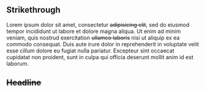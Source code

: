 ## Strikethrough

Lorem ipsum dolor sit amet, consectetur ~~adipisicing elit~~, sed do eiusmod tempor incididunt ut labore et dolore magna aliqua. Ut enim ad minim veniam, quis nostrud exercitation ~~ullamco laboris~~ nisi ut aliquip ex ea commodo consequat. Duis aute irure dolor in reprehenderit in voluptate velit esse cillum dolore eu fugiat nulla pariatur. Excepteur sint occaecat cupidatat non proident, sunt in culpa qui officia deserunt mollit anim id est laborum.

## ~~Headline~~